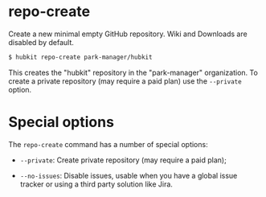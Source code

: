 repo-create
===========

Create a new minimal empty GitHub repository. Wiki and Downloads are disabled by default.

```bash
$ hubkit repo-create park-manager/hubkit
```

This creates the "hubkit" repository in the "park-manager" organization. To create a
private repository (may require a paid plan) use the `--private` option.

# Special options

The `repo-create` command has a number of special options:

* `--private`: Create private repository (may require a paid plan);

* `--no-issues`: Disable issues, usable when you have a global issue tracker or using
  a third party solution like Jira.
